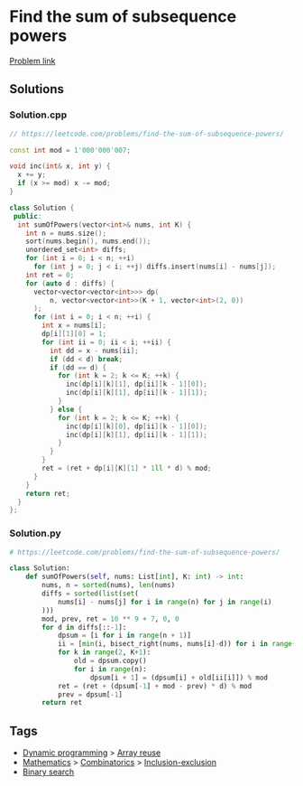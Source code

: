 # Find the sum of subsequence powers

[Problem link](https://leetcode.com/problems/find-the-sum-of-subsequence-powers/)

## Solutions


### Solution.cpp
```cpp
// https://leetcode.com/problems/find-the-sum-of-subsequence-powers/

const int mod = 1'000'000'007;

void inc(int& x, int y) {
  x += y;
  if (x >= mod) x -= mod;
}

class Solution {
 public:
  int sumOfPowers(vector<int>& nums, int K) {
    int n = nums.size();
    sort(nums.begin(), nums.end());
    unordered_set<int> diffs;
    for (int i = 0; i < n; ++i)
      for (int j = 0; j < i; ++j) diffs.insert(nums[i] - nums[j]);
    int ret = 0;
    for (auto d : diffs) {
      vector<vector<vector<int>>> dp(
          n, vector<vector<int>>(K + 1, vector<int>(2, 0))
      );
      for (int i = 0; i < n; ++i) {
        int x = nums[i];
        dp[i][1][0] = 1;
        for (int ii = 0; ii < i; ++ii) {
          int dd = x - nums[ii];
          if (dd < d) break;
          if (dd == d) {
            for (int k = 2; k <= K; ++k) {
              inc(dp[i][k][1], dp[ii][k - 1][0]);
              inc(dp[i][k][1], dp[ii][k - 1][1]);
            }
          } else {
            for (int k = 2; k <= K; ++k) {
              inc(dp[i][k][0], dp[ii][k - 1][0]);
              inc(dp[i][k][1], dp[ii][k - 1][1]);
            }
          }
        }
        ret = (ret + dp[i][K][1] * 1ll * d) % mod;
      }
    }
    return ret;
  }
};
```
### Solution.py
```py
# https://leetcode.com/problems/find-the-sum-of-subsequence-powers/

class Solution:
    def sumOfPowers(self, nums: List[int], K: int) -> int:
        nums, n = sorted(nums), len(nums)
        diffs = sorted(list(set(
            nums[i] - nums[j] for i in range(n) for j in range(i)
        )))
        mod, prev, ret = 10 ** 9 + 7, 0, 0
        for d in diffs[::-1]:
            dpsum = [i for i in range(n + 1)]
            ii = [min(i, bisect_right(nums, nums[i]-d)) for i in range(n)]
            for k in range(2, K+1):
                old = dpsum.copy()
                for i in range(n):
                    dpsum[i + 1] = (dpsum[i] + old[ii[i]]) % mod
            ret = (ret + (dpsum[-1] + mod - prev) * d) % mod
            prev = dpsum[-1]
        return ret
```
## Tags

* [Dynamic programming](/README.md#Dynamic_programming) > [Array reuse](/README.md#Dynamic_programming-Array_reuse)
* [Mathematics](/README.md#Mathematics) > [Combinatorics](/README.md#Mathematics-Combinatorics) > [Inclusion-exclusion](/README.md#Mathematics-Combinatorics-Inclusion_exclusion)
* [Binary search](/README.md#Binary_search)
